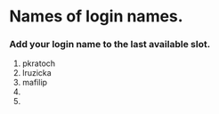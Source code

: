 # Names of login names.

### Add your login name to the last available slot.

1. pkratoch
2. lruzicka
3. mafilip
4.
5.
